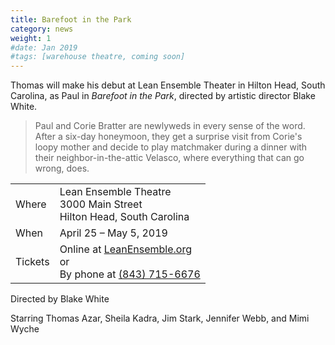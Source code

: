 ```yaml
---
title: Barefoot in the Park
category: news
weight: 1
#date: Jan 2019
#tags: [warehouse theatre, coming soon]
---
```


Thomas will make his debut at Lean Ensemble Theater in Hilton Head, South Carolina, as Paul in *Barefoot in the Park*, directed by artistic director Blake White.

> Paul and Corie Bratter are newlyweds in every sense of the word. After a six-day honeymoon, they get a surprise visit from Corie's loopy mother and decide to play matchmaker during a dinner with their neighbor-in-the-attic Velasco, where everything that can go wrong, does.

<footer class="box__footer">
  <section class="box__footer__info">
    <table class="box__footer__table">
      <tr>
        <td>Where</td>
        <td>Lean Ensemble Theatre<br> 3000 Main Street<br>Hilton Head, South Carolina</td>
      </tr>
      <tr>
        <td>When</td>
        <td>April 25 &ndash; May 5, 2019</td>
      </tr>
      <tr>
        <td>Tickets</td>
        <td>Online at <a href="https://tickets.vendini.com/ticket-software.html?t=tix&e=6671eebcd8f0852990106de727787f25">LeanEnsemble.org</a><br>or<br>By phone at <a href="tel:8437156676">(843) 715-6676</a></td>
      </tr>
    </table>
  </section>
  <section class="box__footer__credits">
    <p>Directed by Blake White</p>
    <p>Starring Thomas Azar, Sheila Kadra, Jim Stark, Jennifer Webb, and Mimi Wyche</p>
  </section>
</footer>
